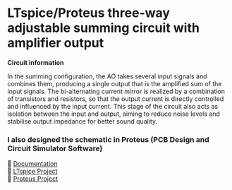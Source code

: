 # LTspice/Proteus three-way adjustable summing circuit with amplifier output

**Circuit information** <br>

In the summing configuration, the AO takes several input signals and combines them, producing a single output that is the amplified sum of the input signals. The bi-alternating current mirror is realized by a combination of transistors and resistors, so that the output current is directly controlled and influenced by the input current. This stage of the circuit also acts as isolation between the input and output, aiming to reduce noise levels and stabilise output impedance for better sound quality.

### I also designed the schematic in Proteus (PCB Design and Circuit Simulator Software) <br>

📃 [Documentation]()<br>
💾 [LTspice Project]()<br>
💾 [Proteus Project]()<br>

